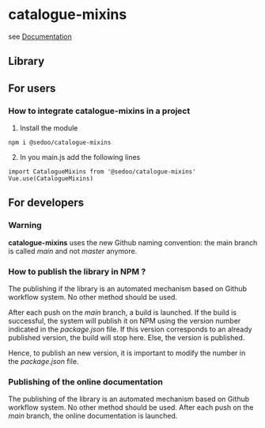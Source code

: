 # catalogue-mixins

see [Documentation](https://sedoo.github.io/catalogue-mixins/)

## Library

## For users

### How to integrate catalogue-mixins in a project

1. Install the module

```shell
npm i @sedoo/catalogue-mixins
```

2. In you main.js add the following lines

```
import CatalogueMixins from '@sedoo/catalogue-mixins'
Vue.use(CatalogueMixins)
```

## For developers

### Warning

**catalogue-mixins** uses the new Github naming convention: the main branch is called *main* and not *master* anymore.


### How to publish the library in NPM ?

The publishing if the library is an automated mechanism based on Github workflow system. No other method should be used.

After each push on the *main* branch, a build is launched. 
If the build is successful, the system will publish it on NPM using the version number indicated in the *package.json* file.
If this version corresponds to an already published version, the build will stop here. Else, the version is published.

Hence, to publish an new version, it is important to modify the number in the *package.json* file.    

### Publishing of the online documentation

The publishing of the library is an automated mechanism based on Github workflow system. No other method should be used.
After each push on the *main* branch, the online documentation is launched.
